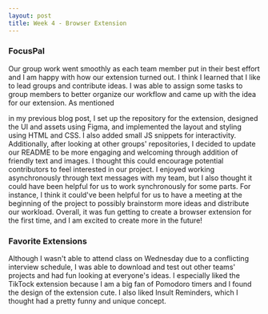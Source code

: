 ```yaml
---
layout: post
title: Week 4 - Browser Extension
---
```


### FocusPal
Our group work went smoothly as each team member put in their best effort and I am happy with how our extension turned out. I think I learned that I like to lead groups and contribute ideas. I was able to assign some tasks to group members to better organize our workflow and came up with the idea for our extension. As mentioned 

<!--more-->

in my previous blog post, I set up the repository for the extension, designed the UI and assets using Figma, and implemented the layout and styling using HTML and CSS. I also added small JS snippets for interactivity. Additionally, after looking at other groups' repositories, I decided to update our README to be more engaging and welcoming through addition of friendly text and images. I thought this could encourage potential contributors to feel interested in our project. I enjoyed working asynchronously through text messages with my team, but I also thought it could have been helpful for us to work synchronously for some parts. For instance, I think it could've been helpful for us to have a meeting at the beginning of the project to possibly brainstorm more ideas and distribute our workload. Overall, it was fun getting to create a browser extension for the first time, and I am excited to create more in the future!

### Favorite Extensions
Although I wasn't able to attend class on Wednesday due to a conflicting interview schedule, I was able to download and test out other teams' projects and had fun looking at everyone's ideas. I especially liked the TikTock extension because I am a big fan of Pomodoro timers and I found the design of the extension cute. I also liked Insult Reminders, which I thought had a pretty funny and unique concept.